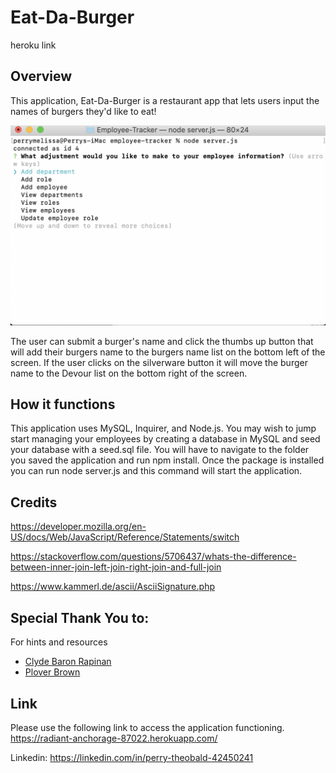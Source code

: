 # Eat-Da-Burger


  heroku link


## Overview 
This application, Eat-Da-Burger is a restaurant app that lets users input the names of burgers they'd like to eat!

![](https://github.com/perrytjr/Employee-Tracker/blob/master/Assets/Screen%20Shot%202020-09-26%20at%206.32.47%20PM.png)


 The user can submit a burger's name and click the thumbs up button that will add their burgers name to the burgers name list on the bottom left of the screen. If the user clicks on the silverware button it will move the burger name to the Devour list on the bottom right of the screen. 






## How it functions
 This application uses MySQL, Inquirer, and Node.js. You may wish to jump start managing your employees by creating
 a database in MySQL and seed your database with a seed.sql file. You will have to navigate to the folder you saved the application and run npm install. Once the package is installed you can run node server.js and this command will start the application. 


## Credits
https://developer.mozilla.org/en-US/docs/Web/JavaScript/Reference/Statements/switch

https://stackoverflow.com/questions/5706437/whats-the-difference-between-inner-join-left-join-right-join-and-full-join 

https://www.kammerl.de/ascii/AsciiSignature.php 

## Special Thank You to:
For hints and resources
- [Clyde Baron Rapinan](https://github.com/clydebaron2000)
- [Plover Brown](https://github.com/rebgrasshopper)

## Link

Please use the following link to access the application functioning. 
https://radiant-anchorage-87022.herokuapp.com/ 

Linkedin: https://linkedin.com/in/perry-theobald-42450241